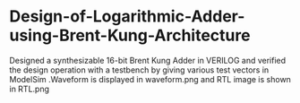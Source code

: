 # Design-of-Logarithmic-Adder-using-Brent-Kung-Architecture
Designed a synthesizable 16-bit Brent Kung Adder in VERILOG and verified the design operation with
a testbench by giving various test vectors in ModelSim .Waveform is displayed in waveform.png
and RTL image is shown in RTL.png
